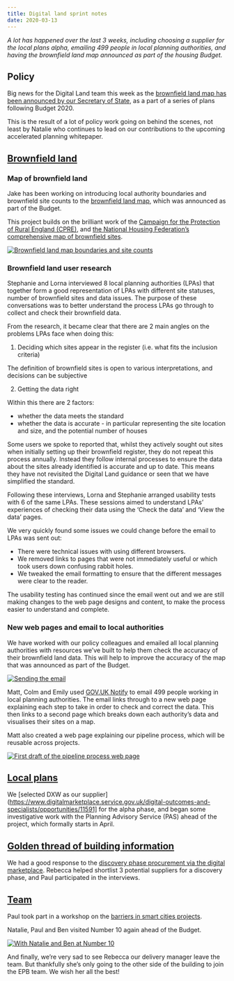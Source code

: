 ```yaml
---
title: Digital land sprint notes
date: 2020-03-13
---
```


_A lot has happened over the last 3 weeks, including choosing a supplier for the local plans alpha, emailing 499 people in local planning authorities, and having the brownfield land map announced as part of the housing Budget._

## Policy

Big news for the Digital Land team this week as the [brownfield land map has been announced by our Secretary of State](https://www.gov.uk/government/news/robert-jenrick-plans-for-the-future-to-get-britain-building), as a part of a series of plans following Budget 2020. 

This is the result of a lot of policy work going on behind the scenes, not least by Natalie who continues to lead on our contributions to the upcoming accelerated planning whitepaper.

## [Brownfield land](https://digital-land.github.io/project/brownfield-sites/) 

### Map of brownfield land

Jake has been working on introducing local authority boundaries and brownfield site counts to the [brownfield land map](https://digital-land.github.io/map/), which was announced as part of the Budget.

This project builds on the brilliant work of the [Campaign for the Protection of Rural England (CPRE)](https://www.cpre.org.uk/resources/state-of-brownfield-2019/), and [the National Housing Federation’s comprehensive map of brownfield sites](https://www.housing.org.uk/resources/housing-sites-brownfield-land-map/).

<a data-flickr-embed="true" href="https://www.flickr.com/photos/182343195@N08/49655234487/in/dateposted-public/" title="Brownfield land map boundaries and site counts"><img src="https://live.staticflickr.com/65535/49655234487_5d79184f7a_c.jpg" alt="Brownfield land map boundaries and site counts"></a>

### Brownfield land user research

Stephanie and Lorna interviewed 8 local planning authorities (LPAs) that together form a good representation of LPAs with different site statuses, number of brownfield sites and data issues. The purpose of these conversations was to better understand the process LPAs go through to collect and check their brownfield data. 

From the research, it became clear that there are 2 main angles on the problems LPAs face when doing this:

1. Deciding which sites appear in the register (i.e. what fits the inclusion criteria)

The definition of brownfield sites is open to various interpretations, and decisions can be subjective

2. Getting the data right

Within this there are 2 factors: 

* whether the data meets the standard 
* whether the data is accurate - in particular representing the site location and size, and the potential number of houses

Some users we spoke to reported that, whilst they actively sought out sites when initially setting up their brownfield register, they do not repeat this process annually. Instead they follow internal processes to ensure the data about the sites already identified is accurate and up to date. This means they have not revisited the Digital Land guidance or seen that we have simplified the standard.

Following these interviews, Lorna and Stephanie arranged usability tests with 6 of the same LPAs. These sessions aimed to understand LPAs’ experiences of checking their data using the ‘Check the data’ and ‘View the data’ pages. 

We very quickly found some issues we could change before the email to LPAs was sent out:

* There were technical issues with using different browsers.
* We removed links to pages that were not immediately useful or which took users down confusing rabbit holes.
* We tweaked the email formatting to ensure that the different messages were clear to the reader.

The usability testing has continued since the email went out and we are still making changes to the web page designs and content, to make the process easier to understand and complete.

### New web pages and email to local authorities

We have worked with our policy colleagues and emailed all local planning authorities with resources we’ve built to help them check the accuracy of their brownfield land data. This will help to improve the accuracy of the map that was announced as part of the Budget. 

<a href="https://www.flickr.com/photos/psd/49640390962/in/album-72157703657907285/" title="Sending the email"><img src="https://live.staticflickr.com/65535/49640390962_01fda230e1_c.jpg" alt="Sending the email"></a>

Matt, Colm and Emily used [GOV.UK Notify](https://www.notifications.service.gov.uk/) to email 499 people working in local planning authorities. The email links through to a new web page explaining each step to take in order to check and correct the data. This then links to a second page which breaks down each authority’s data and visualises their sites on a map.

Matt also created a web page explaining our pipeline process, which will be reusable across projects.

<a href="https://www.flickr.com/photos/182343195@N08/49625630358/in/dateposted-public/" title="Pipeline process web page"><img src="https://live.staticflickr.com/65535/49625630358_49b135fa52_c.jpg" alt="First draft of the pipeline process web page"></a> 

## [Local plans](https://digital-land.github.io/project/local-plans/)

We [selected DXW as our supplier](https://www.digitalmarketplace.service.gov.uk/digital-outcomes-and-specialists/opportunities/11591] for the alpha phase, and began some investigative work with the Planning Advisory Service (PAS) ahead of the project, which formally starts in April.

## [Golden thread of building information](https://digital-land.github.io/project/golden-thread-of-building-information/)

We had a good response to the [discovery phase procurement via the digital marketplace](https://www.digitalmarketplace.service.gov.uk/digital-outcomes-and-specialists/opportunities/11868). Rebecca helped shortlist 3 potential suppliers for a discovery phase, and Paul participated in the interviews.

## [Team](https://digital-land.github.io/about/)

Paul took part in a workshop on the [barriers in smart cities projects](https://twitter.com/marilina_toli/status/1238118116137328641).

Natalie, Paul and Ben visited Number 10 again ahead of the Budget.

<a data-flickr-embed="true" href="https://www.flickr.com/photos/psd/49583765323/in/dateposted-public/" title="With Natalie and Ben at Number 10"><img src="https://live.staticflickr.com/65535/49583765323_073177d8a1_c.jpg" alt="With Natalie and Ben at Number 10"></a>

And finally, we’re very sad to see Rebecca our delivery manager leave the team. But thankfully she’s only going to the other side of the building to join the EPB team. We wish her all the best!
